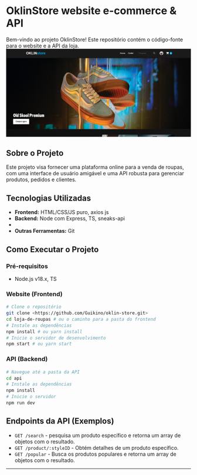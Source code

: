 # OklinStore website e-commerce & API

Bem-vindo ao projeto OklinStore! Este repositório contém o código-fonte para o website e a API da loja.
![Tela inicial do site](./img/tela-inicial.png)


## Sobre o Projeto

Este projeto visa fornecer uma plataforma online para a venda de roupas, com uma interface de usuário amigável e uma API robusta para gerenciar produtos, pedidos e clientes.

## Tecnologias Utilizadas

*   **Frontend:**  HTML/CSS/JS puro, axios js
*   **Backend:**  Node com Express, TS, sneaks-api 
*   
*   **Outras Ferramentas:**  Git

## Como Executar o Projeto

### Pré-requisitos

*    Node.js v18.x, TS

### Website (Frontend)

```bash
# Clone o repositório
git clone <https://github.com/Guikino/oklin-store.git>
cd loja-de-roupas # ou o caminho para a pasta do frontend
# Instale as dependências
npm install # ou yarn install
# Inicie o servidor de desenvolvimento
npm start # ou yarn start
```

### API (Backend)

```bash
# Navegue até a pasta da API
cd api
# Instale as dependências
npm install
# Inicie o servidor
npm run dev
```

## Endpoints da API (Exemplos)

*   `GET /search` - pesquisa um produto específico e retorna um array de objetos com o resultado.
*   `GET /product/:styleID` - Obtém detalhes de um produto específico.
*   `GET /popular` - Busca os produtos populares e retorna um array de objetos com o resultado.


---

